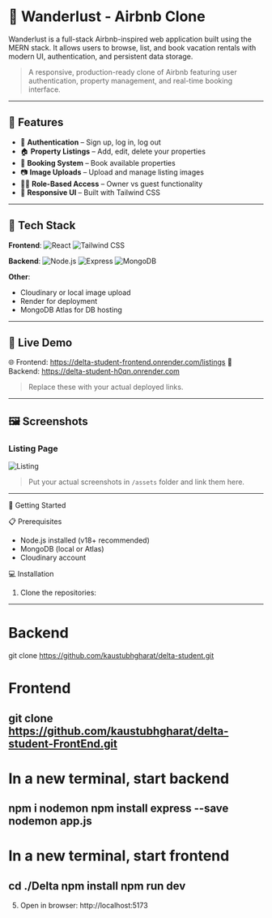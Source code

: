 # 🏡 Wanderlust - Airbnb Clone

Wanderlust is a full-stack Airbnb-inspired web application built using the MERN stack. It allows users to browse, list, and book vacation rentals with modern UI, authentication, and persistent data storage.

> A responsive, production-ready clone of Airbnb featuring user authentication, property management, and real-time booking interface.

---

## 🚀 Features

- 🔐 **Authentication** – Sign up, log in, log out 
- 🏠 **Property Listings** – Add, edit, delete your properties
- 📅 **Booking System** – Book available properties
- 📷 **Image Uploads** – Upload and manage listing images
- 🧑‍💻 **Role-Based Access** – Owner vs guest functionality
- 🎨 **Responsive UI** – Built with Tailwind CSS

---

## 🧰 Tech Stack

**Frontend**:
![React](https://img.shields.io/badge/React-20232A?style=flat&logo=react)
![Tailwind CSS](https://img.shields.io/badge/TailwindCSS-38B2AC?style=flat&logo=tailwind-css)

**Backend**:
![Node.js](https://img.shields.io/badge/Node.js-339933?style=flat&logo=node.js)
![Express](https://img.shields.io/badge/Express-000000?style=flat&logo=express)
![MongoDB](https://img.shields.io/badge/MongoDB-47A248?style=flat&logo=mongodb)

**Other**:
- Cloudinary or local image upload
- Render for deployment
- MongoDB Atlas for DB hosting

---

## 🔗 Live Demo

🌐 Frontend: https://delta-student-frontend.onrender.com/listings
📡 Backend: https://delta-student-h0qn.onrender.com

> Replace these with your actual deployed links.

---

## 🖼️ Screenshots


### Listing Page
![Listing](./assets/homepage.png)


> Put your actual screenshots in `/assets` folder and link them here.

---


🚀 Getting Started

📋 Prerequisites
- Node.js installed (v18+ recommended)
- MongoDB (local or Atlas)
- Cloudinary account

💻 Installation

1. Clone the repositories:
--------------------------------------------------
# Backend
git clone https://github.com/kaustubhgharat/delta-student.git

# Frontend
git clone https://github.com/kaustubhgharat/delta-student-FrontEnd.git
--------------------------------------------------

# In a new terminal, start backend
npm i nodemon 
npm install express --save
nodemon app.js 
--------------------------------------------------

# In a new terminal, start frontend
cd ./Delta
npm install
npm run dev
--------------------------------------------------

5. Open in browser:
http://localhost:5173
